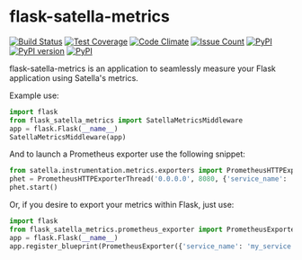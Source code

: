 
flask-satella-metrics
=====================

[![Build Status](https://travis-ci.org/piotrmaslanka/flask-satella-metrics.svg)](https://travis-ci.org/piotrmaslanka/flask-satella-metrics)
[![Test Coverage](https://api.codeclimate.com/v1/badges/34b392b61482d98ad3f0/test_coverage)](https://codeclimate.com/github/piotrmaslanka/flask-satella-metrics/test_coverage)
[![Code Climate](https://codeclimate.com/github/piotrmaslanka/flask-satella-metrics/badges/gpa.svg)](https://codeclimate.com/github/piotrmaslanka/flask-satella-metrics)
[![Issue Count](https://codeclimate.com/github/piotrmaslanka/flask-satella-metrics/badges/issue_count.svg)](https://codeclimate.com/github/piotrmaslanka/flask-satella-metrics)
[![PyPI](https://img.shields.io/pypi/pyversions/flask-satella-metrics.svg)](https://pypi.python.org/pypi/flask-satella-metrics)
[![PyPI version](https://badge.fury.io/py/flask-satella-metrics.svg)](https://badge.fury.io/py/flask-satella-metrics)
[![PyPI](https://img.shields.io/pypi/implementation/flask-satella-metrics.svg)](https://pypi.python.org/pypi/flask-satella-metrics)

flask-satella-metrics is an application to seamlessly measure your Flask
application using Satella's metrics.

Example use:

```python
import flask
from flask_satella_metrics import SatellaMetricsMiddleware
app = flask.Flask(__name__)
SatellaMetricsMiddleware(app)
```

And to launch a Prometheus exporter use the following snippet:

```python
from satella.instrumentation.metrics.exporters import PrometheusHTTPExporterThread
phet = PrometheusHTTPExporterThread('0.0.0.0', 8080, {'service_name': 'my_service'})
phet.start()
```

Or, if you desire to export your metrics within Flask, just use:

```python
import flask
from flask_satella_metrics.prometheus_exporter import PrometheusExporter
app = flask.Flask(__name__)
app.register_blueprint(PrometheusExporter({'service_name': 'my_service'}))
```

